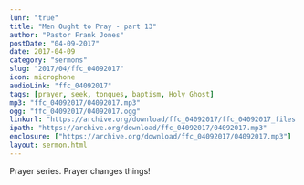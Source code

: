 ```yaml
---
lunr: "true"
title: "Men Ought to Pray - part 13"
author: "Pastor Frank Jones"
postDate: "04-09-2017"
date: 2017-04-09
category: "sermons"
slug: "2017/04/ffc_04092017"
icon: microphone
audioLink: "ffc_04092017"
tags: [prayer, seek, tongues, baptism, Holy Ghost]
mp3: "ffc_04092017/04092017.mp3"
ogg: "ffc_04092017/04092017.ogg"
linkurl: "https://archive.org/download/ffc_04092017/ffc_04092017_files.xml"
ipath: "https://archive.org/download/ffc_04092017/04092017.mp3"
enclosure: ["https://archive.org/download/ffc_04092017/04092017.mp3"]
layout: sermon.html
---
```


Prayer series.  Prayer changes things!
